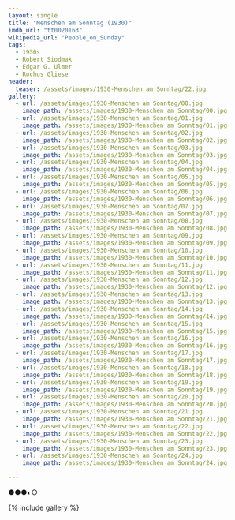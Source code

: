 ```yaml
---
layout: single
title: "Menschen am Sonntag (1930)"
imdb_url: "tt0020163"
wikipedia_url: "People_on_Sunday"
tags:
  - 1930s 
  - Robert Siodmak
  - Edgar G. Ulmer
  - Rochus Gliese
header:
  teaser: /assets/images/1930-Menschen am Sonntag/22.jpg
gallery:
  - url: /assets/images/1930-Menschen am Sonntag/00.jpg
    image_path: /assets/images/1930-Menschen am Sonntag/00.jpg  
  - url: /assets/images/1930-Menschen am Sonntag/01.jpg
    image_path: /assets/images/1930-Menschen am Sonntag/01.jpg
  - url: /assets/images/1930-Menschen am Sonntag/02.jpg
    image_path: /assets/images/1930-Menschen am Sonntag/02.jpg
  - url: /assets/images/1930-Menschen am Sonntag/03.jpg
    image_path: /assets/images/1930-Menschen am Sonntag/03.jpg
  - url: /assets/images/1930-Menschen am Sonntag/04.jpg
    image_path: /assets/images/1930-Menschen am Sonntag/04.jpg
  - url: /assets/images/1930-Menschen am Sonntag/05.jpg
    image_path: /assets/images/1930-Menschen am Sonntag/05.jpg
  - url: /assets/images/1930-Menschen am Sonntag/06.jpg
    image_path: /assets/images/1930-Menschen am Sonntag/06.jpg
  - url: /assets/images/1930-Menschen am Sonntag/07.jpg
    image_path: /assets/images/1930-Menschen am Sonntag/07.jpg
  - url: /assets/images/1930-Menschen am Sonntag/08.jpg
    image_path: /assets/images/1930-Menschen am Sonntag/08.jpg
  - url: /assets/images/1930-Menschen am Sonntag/09.jpg
    image_path: /assets/images/1930-Menschen am Sonntag/09.jpg
  - url: /assets/images/1930-Menschen am Sonntag/10.jpg
    image_path: /assets/images/1930-Menschen am Sonntag/10.jpg
  - url: /assets/images/1930-Menschen am Sonntag/11.jpg
    image_path: /assets/images/1930-Menschen am Sonntag/11.jpg
  - url: /assets/images/1930-Menschen am Sonntag/12.jpg
    image_path: /assets/images/1930-Menschen am Sonntag/12.jpg
  - url: /assets/images/1930-Menschen am Sonntag/13.jpg
    image_path: /assets/images/1930-Menschen am Sonntag/13.jpg
  - url: /assets/images/1930-Menschen am Sonntag/14.jpg
    image_path: /assets/images/1930-Menschen am Sonntag/14.jpg
  - url: /assets/images/1930-Menschen am Sonntag/15.jpg
    image_path: /assets/images/1930-Menschen am Sonntag/15.jpg
  - url: /assets/images/1930-Menschen am Sonntag/16.jpg
    image_path: /assets/images/1930-Menschen am Sonntag/16.jpg
  - url: /assets/images/1930-Menschen am Sonntag/17.jpg
    image_path: /assets/images/1930-Menschen am Sonntag/17.jpg
  - url: /assets/images/1930-Menschen am Sonntag/18.jpg
    image_path: /assets/images/1930-Menschen am Sonntag/18.jpg
  - url: /assets/images/1930-Menschen am Sonntag/19.jpg
    image_path: /assets/images/1930-Menschen am Sonntag/19.jpg
  - url: /assets/images/1930-Menschen am Sonntag/20.jpg
    image_path: /assets/images/1930-Menschen am Sonntag/20.jpg
  - url: /assets/images/1930-Menschen am Sonntag/21.jpg
    image_path: /assets/images/1930-Menschen am Sonntag/21.jpg
  - url: /assets/images/1930-Menschen am Sonntag/22.jpg
    image_path: /assets/images/1930-Menschen am Sonntag/22.jpg
  - url: /assets/images/1930-Menschen am Sonntag/23.jpg
    image_path: /assets/images/1930-Menschen am Sonntag/23.jpg
  - url: /assets/images/1930-Menschen am Sonntag/24.jpg
    image_path: /assets/images/1930-Menschen am Sonntag/24.jpg

---
```

●●●◐○

{% include gallery %}
